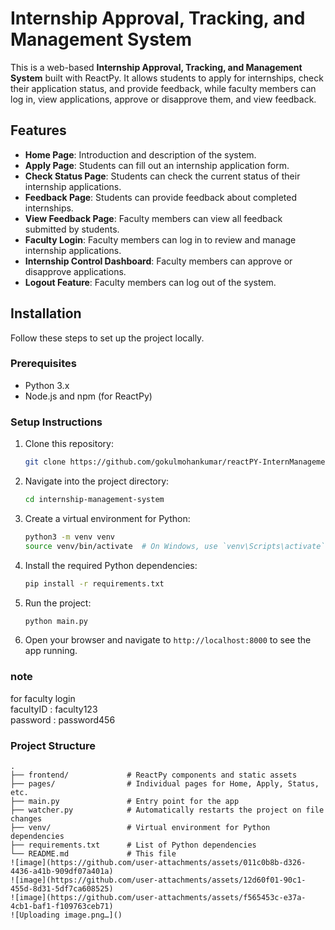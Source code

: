 # Internship Approval, Tracking, and Management System

This is a web-based **Internship Approval, Tracking, and Management System** built with ReactPy. It allows students to apply for internships, check their application status, and provide feedback, while faculty members can log in, view applications, approve or disapprove them, and view feedback.

## Features

- **Home Page**: Introduction and description of the system.
- **Apply Page**: Students can fill out an internship application form.
- **Check Status Page**: Students can check the current status of their internship applications.
- **Feedback Page**: Students can provide feedback about completed internships.
- **View Feedback Page**: Faculty members can view all feedback submitted by students.
- **Faculty Login**: Faculty members can log in to review and manage internship applications.
- **Internship Control Dashboard**: Faculty members can approve or disapprove applications.
- **Logout Feature**: Faculty members can log out of the system.

## Installation

Follow these steps to set up the project locally.

### Prerequisites

- Python 3.x
- Node.js and npm (for ReactPy)

### Setup Instructions

1. Clone this repository:

    ```bash
    git clone https://github.com/gokulmohankumar/reactPY-InternManagement.git
    ```

2. Navigate into the project directory:

    ```bash
    cd internship-management-system
    ```

3. Create a virtual environment for Python:

    ```bash
    python3 -m venv venv
    source venv/bin/activate  # On Windows, use `venv\Scripts\activate`
    ```

4. Install the required Python dependencies:

    ```bash
    pip install -r requirements.txt
    ```

5. Run the project:

    ```bash
    python main.py
    ```

6. Open your browser and navigate to `http://localhost:8000` to see the app running.

### note
for faculty login <br>
facultyID : faculty123 <br>
password : password456 <br>

### Project Structure

```plaintext
.
├── frontend/             # ReactPy components and static assets
├── pages/                # Individual pages for Home, Apply, Status, etc.
├── main.py               # Entry point for the app
├── watcher.py            # Automatically restarts the project on file changes
├── venv/                 # Virtual environment for Python dependencies
├── requirements.txt      # List of Python dependencies
└── README.md             # This file
![image](https://github.com/user-attachments/assets/011c0b8b-d326-4436-a41b-909df07a401a)
![image](https://github.com/user-attachments/assets/12d60f01-90c1-455d-8d31-5df7ca608525)
![image](https://github.com/user-attachments/assets/f565453c-e37a-4cb1-baf1-f109763ceb71)
![Uploading image.png…]()

